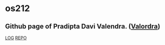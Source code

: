# **os212**

## Github page of Pradipta Davi Valendra. ([Valordra](https://github.com/valordra))

[LOG](TXT/mylog.txt)
[REPO](https://github.com/valordra/os212)




